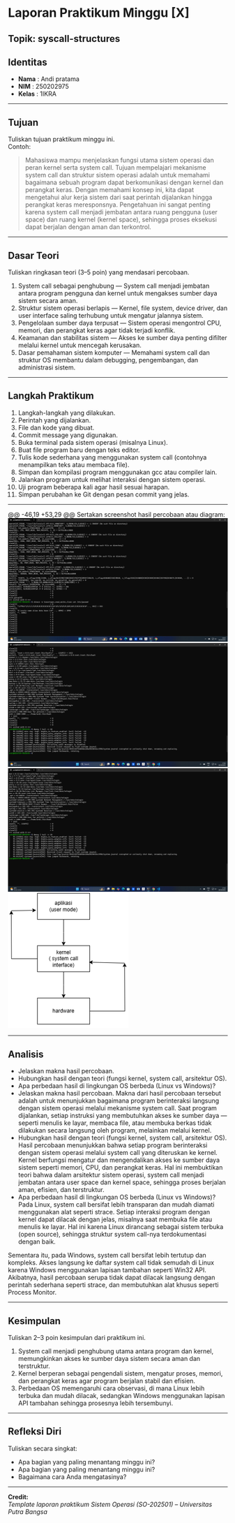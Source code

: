 
# Laporan Praktikum Minggu [X]
Topik: syscall-structures
---
## Identitas
- **Nama**  : Andi pratama   
- **NIM**   : 250202975  
- **Kelas** : 1IKRA
---
## Tujuan
Tuliskan tujuan praktikum minggu ini.  
Contoh:  
> Mahasiswa mampu menjelaskan fungsi utama sistem operasi dan peran kernel serta system call.
> Tujuan mempelajari mekanisme system call dan struktur sistem operasi adalah untuk memahami bagaimana sebuah program dapat berkomunikasi dengan kernel dan perangkat keras. Dengan memahami konsep ini, kita dapat mengetahui alur kerja sistem dari saat perintah dijalankan hingga perangkat keras meresponsnya. Pengetahuan ini sangat penting karena system call menjadi jembatan antara ruang pengguna (user space) dan ruang kernel (kernel space), sehingga proses eksekusi dapat berjalan dengan aman dan terkontrol.
---

## Dasar Teori
Tuliskan ringkasan teori (3–5 poin) yang mendasari percobaan.
1. System call sebagai penghubung — System call menjadi jembatan antara program pengguna dan kernel untuk mengakses sumber daya sistem secara aman.
2. Struktur sistem operasi berlapis — Kernel, file system, device driver, dan user interface saling terhubung untuk mengatur jalannya sistem.
3. Pengelolaan sumber daya terpusat — Sistem operasi mengontrol CPU, memori, dan perangkat keras agar tidak terjadi konflik.
4. Keamanan dan stabilitas sistem — Akses ke sumber daya penting difilter melalui kernel untuk mencegah kerusakan.
5. Dasar pemahaman sistem komputer — Memahami system call dan struktur OS membantu dalam debugging, pengembangan, dan administrasi sistem.

---

## Langkah Praktikum
1. Langkah-langkah yang dilakukan.  
2. Perintah yang dijalankan.  
3. File dan kode yang dibuat.  
4. Commit message yang digunakan.
1. Buka terminal pada sistem operasi (misalnya Linux).
2. Buat file program baru dengan teks editor.
3. Tulis kode sederhana yang menggunakan system call (contohnya menampilkan teks atau membaca file).
4. Simpan dan kompilasi program menggunakan gcc atau compiler lain.
5. Jalankan program untuk melihat interaksi dengan sistem operasi.
6. Uji program beberapa kali agar hasil sesuai harapan.
7. Simpan perubahan ke Git dengan pesan commit yang jelas.

---

@@ -46,19 +53,29 @@ Sertakan screenshot hasil percobaan atau diagram:
![alt text](screenshots/screenshotssyscall_ls.png)
![alt text](screenshots/screenshotssyscall2_ls.png)
![alt text](screenshots/screenshotssyscall3_ls.png)
![alt text](screenshots/praktikumweek2-syscall-structurescreenshotssyscall-diagram.png
)


---

## Analisis
- Jelaskan makna hasil percobaan.  
- Hubungkan hasil dengan teori (fungsi kernel, system call, arsitektur OS).  
- Apa perbedaan hasil di lingkungan OS berbeda (Linux vs Windows)?  
- Jelaskan makna hasil percobaan.
  Makna dari hasil percobaan tersebut adalah untuk menunjukkan bagaimana program berinteraksi langsung dengan sistem operasi melalui mekanisme system call. Saat program dijalankan, setiap instruksi yang membutuhkan akses ke sumber daya — seperti menulis ke layar, membaca file, atau membuka berkas tidak dilakukan secara langsung oleh program, melainkan melalui kernel.  
- Hubungkan hasil dengan teori (fungsi kernel, system call, arsitektur OS).
  Hasil percobaan menunjukkan bahwa setiap program berinteraksi dengan sistem operasi melalui system call yang diteruskan ke kernel. Kernel berfungsi mengatur dan mengendalikan akses ke sumber daya sistem seperti memori, CPU, dan perangkat keras. Hal ini membuktikan teori bahwa dalam arsitektur sistem operasi, system call menjadi jembatan antara user space dan kernel space, sehingga proses berjalan aman, efisien, dan terstruktur. 
- Apa perbedaan hasil di lingkungan OS berbeda (Linux vs Windows)?
  Pada Linux, system call bersifat lebih transparan dan mudah diamati menggunakan alat seperti strace. Setiap interaksi program dengan kernel dapat dilacak dengan jelas, misalnya saat membuka file atau menulis ke layar. Hal ini karena Linux dirancang sebagai sistem terbuka (open source), sehingga struktur system call-nya terdokumentasi dengan baik.

Sementara itu, pada Windows, system call bersifat lebih tertutup dan kompleks. Akses langsung ke daftar system call tidak semudah di Linux karena Windows menggunakan lapisan tambahan seperti Win32 API. Akibatnya, hasil percobaan serupa tidak dapat dilacak langsung dengan perintah sederhana seperti strace, dan membutuhkan alat khusus seperti Process Monitor.  

---

## Kesimpulan
Tuliskan 2–3 poin kesimpulan dari praktikum ini.
1. System call menjadi penghubung utama antara program dan kernel, memungkinkan akses ke sumber daya sistem secara aman dan terstruktur.
2. Kernel berperan sebagai pengendali sistem, mengatur proses, memori, dan perangkat keras agar program berjalan stabil dan efisien.
3. Perbedaan OS memengaruhi cara observasi, di mana Linux lebih terbuka dan mudah dilacak, sedangkan Windows menggunakan lapisan API tambahan sehingga prosesnya lebih tersembunyi.

---


## Refleksi Diri
Tuliskan secara singkat:
- Apa bagian yang paling menantang minggu ini?  
- Apa bagian yang paling menantang minggu ini?
- Bagaimana cara Anda mengatasinya?  

---

**Credit:**  
_Template laporan praktikum Sistem Operasi (SO-202501) – Universitas Putra Bangsa_
